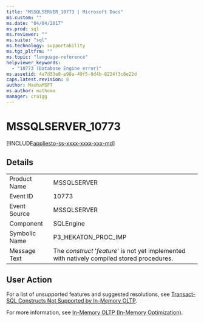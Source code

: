 ```yaml
---
title: "MSSQLSERVER_10773 | Microsoft Docs"
ms.custom: ""
ms.date: "04/04/2017"
ms.prod: sql
ms.reviewer: ""
ms.suite: "sql"
ms.technology: supportability
ms.tgt_pltfrm: ""
ms.topic: "language-reference"
helpviewer_keywords: 
  - "10773 (Database Engine error)"
ms.assetid: 4a7d33e8-e98a-49f5-8d4b-8224f3c8e22d
caps.latest.revision: 8
author: MashaMSFT
ms.author: mathoma
manager: craigg
---
```

# MSSQLSERVER_10773
[!INCLUDE[appliesto-ss-xxxx-xxxx-xxx-md](../../includes/appliesto-ss-xxxx-xxxx-xxx-md.md)]
  
## Details  
  
|||  
|-|-|  
|Product Name|MSSQLSERVER|  
|Event ID|10773|  
|Event Source|MSSQLSERVER|  
|Component|SQLEngine|  
|Symbolic Name|P3_HEKATON_PROC_IMP|  
|Message Text|The *construct* '*feature*' is not yet implemented with natively compiled stored procedures.|  
  
## User Action  
For a list of unsupported features and suggested resolutions, see [Transact-SQL Constructs Not Supported by In-Memory OLTP](~/relational-databases/in-memory-oltp/transact-sql-constructs-not-supported-by-in-memory-oltp.md).  
  
For more information, see [In-Memory OLTP &#40;In-Memory Optimization&#41;](~/relational-databases/in-memory-oltp/in-memory-oltp-in-memory-optimization.md).  
  
